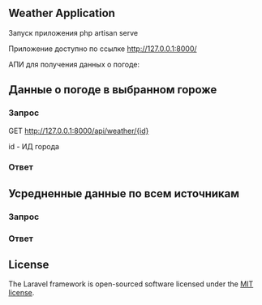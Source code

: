 ## Weather Application

Запуск приложения php artisan serve

Приложение доступно по ссылке http://127.0.0.1:8000/

АПИ для получения данных о погоде:

## Данные о погоде в выбранном гороже
### Запрос
GET http://127.0.0.1:8000/api/weather/{id}

id - ИД города

### Ответ

## Усредненные данные по всем источникам
### Запрос

### Ответ


## License

The Laravel framework is open-sourced software licensed under the [MIT license](https://opensource.org/licenses/MIT).
